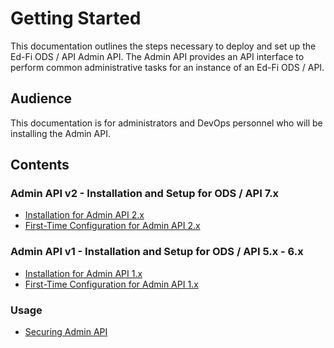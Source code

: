 # Getting Started

This documentation outlines the steps necessary to deploy and set up the
Ed-Fi ODS / API Admin API. The Admin API provides an API interface to perform
common administrative tasks for an instance of an Ed-Fi ODS / API.

## Audience

This documentation is for administrators and DevOps personnel who will be
installing the Admin API.

## Contents

### Admin API v2 - Installation and Setup for ODS / API 7.x

* [Installation for Admin API 2.x](installation/admin-api-2x-for-odsapi-7x.md)
* [First-Time Configuration for Admin API 2.x](installation/admin-api-2x-for-odsapi-7x/first-time-configuration-for-admin-api-2x.md)

### Admin API v1 - Installation and Setup for ODS / API 5.x - 6.x

* [Installation for Admin API 1.x](installation/admin-api-1x-for-odsapi-5x-6x.md)
* [First-Time Configuration for Admin API 1.x](installation/admin-api-1x-for-odsapi-5x-6x/first-time-configuration-for-admin-api-1x.md)

### Usage

* [Securing Admin API](technical-information/securing-admin-api.md)

